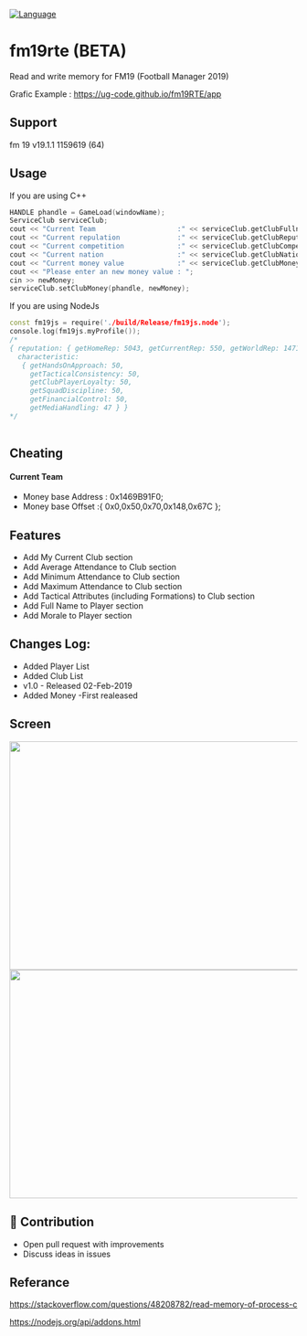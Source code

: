 
[![Language](https://img.shields.io/badge/language-C++-blue.svg)](https://isocpp.org/)

# fm19rte (BETA)

Read and write memory for FM19 (Football Manager 2019)

Grafic Example : https://ug-code.github.io/fm19RTE/app


## Support
fm 19 v19.1.1 1159619 (64)


## Usage

 If you are using C++
```c++
HANDLE phandle = GameLoad(windowName);
ServiceClub serviceClub;
cout << "Current Team                    :" << serviceClub.getClubFullname(phandle) << endl;
cout << "Current repulation              :" << serviceClub.getClubReputation(phandle) << endl;
cout << "Current competition             :" << serviceClub.getClubCompetition(phandle) << endl;
cout << "Current nation                  :" << serviceClub.getClubNation(phandle) << endl;
cout << "Current money value             :" << serviceClub.getClubMoney(phandle) << endl;
cout << "Please enter an new money value : ";
cin >> newMoney;
serviceClub.setClubMoney(phandle, newMoney);
```
If you are using NodeJs
```c++
const fm19js = require('./build/Release/fm19js.node');
console.log(fm19js.myProfile()); 
/*
{ reputation: { getHomeRep: 5043, getCurrentRep: 550, getWorldRep: 1471 },
  characteristic:
   { getHandsOnApproach: 50,
     getTacticalConsistency: 50,
     getClubPlayerLoyalty: 50,
     getSquadDiscipline: 50,
     getFinancialControl: 50,
     getMediaHandling: 47 } }
*/     
     


```


## Cheating
#### Current Team
- Money base Address : 0x1469B91F0;
- Money base Offset  :{ 0x0,0x50,0x70,0x148,0x67C };


## Features

  - Add My Current Club section
  - Add Average Attendance to Club section
  - Add Minimum Attendance to Club section
  - Add Maximum Attendance to Club section
  - Add Tactical Attributes (including Formations) to Club section
  - Add Full Name to Player section
  - Add Morale to Player section


##  Changes Log:
  - Added Player List
  - Added Club List
  - v1.0 - Released 02-Feb-2019 
  - Added Money
  -First realeased

## Screen 
<img src="https://raw.githubusercontent.com/ug-code/fm19RTE/master/cpp/Resource/basic.JPG?" width="800" height="400"/>
<img src="https://raw.githubusercontent.com/ug-code/fm19RTE/master/cpp/Resource/playerList.JPG?" width="800" height="400"/>

## 🙌 Contribution

- Open pull request with improvements
- Discuss ideas in issues

## Referance

https://stackoverflow.com/questions/48208782/read-memory-of-process-c

https://nodejs.org/api/addons.html


